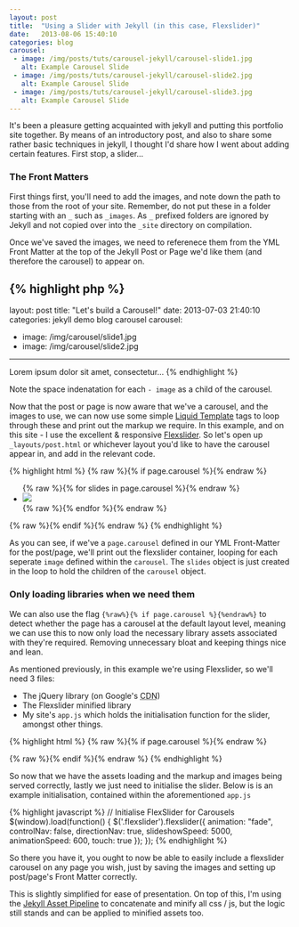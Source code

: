 ```yaml
---
layout: post
title:  "Using a Slider with Jekyll (in this case, Flexslider)"
date:   2013-08-06 15:40:10
categories: blog
carousel:
 - image: /img/posts/tuts/carousel-jekyll/carousel-slide1.jpg
   alt: Example Carousel Slide
 - image: /img/posts/tuts/carousel-jekyll/carousel-slide2.jpg
   alt: Example Carousel Slide
 - image: /img/posts/tuts/carousel-jekyll/carousel-slide3.jpg
   alt: Example Carousel Slide
---
```


It's been a pleasure getting acquainted with jekyll and putting this portfolio site together.  By means of an introductory post, and also to share some rather basic techniques in jekyll, I thought I'd share how I went about adding certain features.  First stop, a slider&hellip;

### The Front Matters

First things first, you'll need to add the images, and note down the path to those from the root of your site. Remember, do not put these in a folder starting with an `_` such as `_images`. As `_` prefixed folders are ignored by Jekyll and not copied over into the `_site` directory on compilation.

Once we've saved the images, we need to referenece them from the YML Front Matter at the top of the Jekyll Post or Page we'd like them (and therefore the carousel) to appear on.

{% highlight php %}
---
layout: post
title:  "Let's build a Carousel!"
date:   2013-07-03 21:40:10
categories: jekyll demo blog carousel
carousel:
 - image: /img/carousel/slide1.jpg
 - image: /img/carousel/slide2.jpg
---

Lorem ipsum dolor sit amet, consectetur...
{% endhighlight %}

Note the space indenatation for each `- image` as a child of the carousel.

Now that the post or page is now aware that we've a carousel, and the images to use, we can now use some simple [Liquid Template][liquid-wiki-gh] tags to loop through these and print out the markup we require.  In this example, and on this site - I use the excellent & responsive [Flexslider][flexslider-gh]. So  let's open up `_layouts/post.html` or whichever layout you'd like to have the carousel appear in, and add in the relevant code.

{% highlight html %}
  {% raw %}{% if page.carousel %}{% endraw %}
  <div class="flexslider">
    <ul class="slides">
      {% raw %}{% for slides in page.carousel %}{% endraw %}
      <li>
        <img src="{% raw %}{{ slides.image }}{% endraw %}">
      </li>
      {% raw %}{% endfor %}{% endraw %}
    </ul>
  </div>
  {% raw %}{% endif %}{% endraw %}
{% endhighlight %}

As you can see, if we've a `page.carousel` defined in our YML Front-Matter for the post/page, we'll print out the flexslider container, looping for each seperate `image` defined within the `carousel`.  The `slides` object is just created in the loop to hold the children of the `carousel` object.

### Only loading libraries when we need them

We can also use the flag `{%raw%}{% if page.carousel %}{%endraw%}` to detect whether the page has a carousel at the default layout level, meaning we can use this to now only load the necessary library assets associated with they're required.  Removing unnecessary bloat and keeping things nice and lean.

As mentioned previously, in this example we're using Flexslider, so we'll need 3 files:
- The jQuery library (on Google's <abbr title="Content Delivery Network">CDN</abbr>)
- The Flexslider minified library
- My site's `app.js` which holds the initialisation function for the slider, amongst other things.

{% highlight html %}
{% raw %}{% if page.carousel %}{% endraw %}
<!-- Google CDN Hosted jQuery  -->
<script src="//ajax.googleapis.com/ajax/libs/jquery/2.0.2/jquery.min.js"></script>
<!-- Flexslider Library  -->
<script src="/js/flexslider.min.js"></script>
<!-- Initialisation Code  -->
<script src="/js/app.js"></script>
{% raw %}{% endif %}{% endraw %}
{% endhighlight %}

So now that we have the assets loading and the markup and images being served correctly, lastly we just need to initialise the slider.  Below is is an example initialisation, contained within the aforementioned `app.js`

{% highlight javascript %}
// Initialise FlexSlider for Carousels
$(window).load(function() {
	$('.flexslider').flexslider({
	animation: "fade",
	controlNav: false,
	directionNav: true,
	slideshowSpeed: 5000,
	animationSpeed: 600,
	touch: true
	});
});
{% endhighlight %}

So there you have it, you ought to now be able to easily include a flexslider carousel on any page you wish, just by saving the images and setting up post/page's Front Matter correctly.

This is slightly simplified for ease of presentation.  On top of this, I'm using the [Jekyll Asset Pipeline][pipeline-gh] to concatenate and minify all css / js, but the logic still stands and can be applied to minified assets too.


[flexslider-gh]: https://github.com/woothemes/FlexSlider
[pipeline-gh]: https://github.com/matthodan/jekyll-asset-pipeline
[liquid-wiki-gh]: https://github.com/Shopify/liquid/wiki/Liquid-for-Designers

